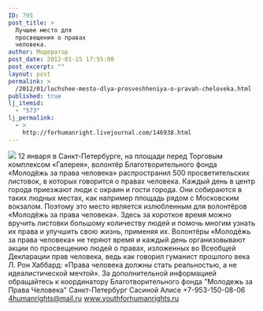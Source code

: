 ```yaml
---
ID: 795
post_title: >
  Лучшее место для
  просвещения о правах
  человека.
author: Модератор
post_date: 2012-01-15 17:55:00
post_excerpt: ""
layout: post
permalink: >
  /2012/01/luchshee-mesto-dlya-prosveshheniya-o-pravah-cheloveka.html
published: true
lj_itemid:
  - "573"
lj_permalink:
  - >
    http://forhumanright.livejournal.com/146938.html
---
```

<img src="http://cs5338.vk.com/u132145096/132409092/x_5b26039f.jpg" /> 12 января в Санкт-Петербурге, на площади перед Торговым комплексом «Галерея», волонтёр Благотворительного фонда «Молодёжь за права человека» распространил 500 просветительских листовок, в которых говорится о правах человека. 
Каждый день в центр города приезжают люди с окраин и гости города. Они собираются в таких людных местах, как например площадь рядом с Московским вокзалом. Поэтому это место является излюбленным для волонтёров «Молодёжь за права человека». Здесь за короткое время можно вручить листовки большому количеству людей и помочь многим узнать их права и улучшить свою жизнь, применяя их.
Волонтёры «Молодёжь за права человека» не теряют время и каждый день организовывают акции по просвещению людей о правах, изложенных во Всеобщей Декларации прав человека, ведь как говорил гуманист прошлого века Л. Рон Хаббард: «Права человека должны стать реальностью, а не идеалистической мечтой».
За дополнительной информацией обращайтесь к координатору
Благотворительного фонда
"Молодежь за Права Человека" Санкт-Петербург 
Сасиной Алисе 
+7-953-150-08-06 
4humanrights@mail.ru
www.youthforhumanrights.ru